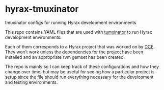 # hyrax-tmuxinator
tmuxinator configs for running Hyrax development environments

This repo contains YAML files that are used with [tumxinator](https://github.com/tmuxinator/tmuxinator) to run Hyrax development 
environments. 

Each of them corresponds to a Hyrax project that was worked on by [DCE](https://github.com/curationexperts). They won't work unless the dependencies for the project have 
been installed and an appropriate rvm gemset has been created. 

The repo is mainly so I can keep track of these configurations and how they change over time, but may be useful for seeing 
how a particular project is setup since the file should run everything necessary for the development and testing environments. 

